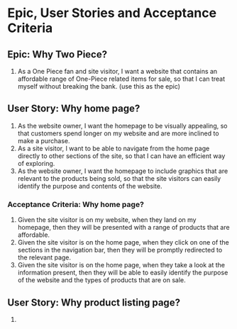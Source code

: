 # Epic, User Stories and Acceptance Criteria

## Epic: Why Two Piece?

1. As a One Piece fan and site visitor, I want a website that contains an affordable range of One-Piece related items for sale, so that I can treat myself without breaking the bank. (use this as the epic)

## User Story: Why home page?

1. As the website owner, I want the homepage to be visually appealing, so that customers spend longer on my website and are more inclined to make a purchase.
2. As a site visitor, I want to be able to navigate from the home page directly to other sections of the site, so that I can have an efficient way of exploring. 
3. As the website owner, I want the homepage to include graphics that are relevant to the products being sold, so that the site visitors can easily identify the purpose and contents of the website.

### Acceptance Criteria: Why home page?

1. Given the site visitor is on my website, when they land on my homepage, then they will be presented with a range of products that are affordable.
2. Given the site visitor is on the home page, when they click on one of the sections in the navigation bar, then they will be promptly redirected to the relevant page.
3. Given the site visitor is on the home page, when they take a look at the information present, then they will be able to easily identify the purpose of the website and the types of products that are on sale.

## User Story: Why product listing page?

1. 
